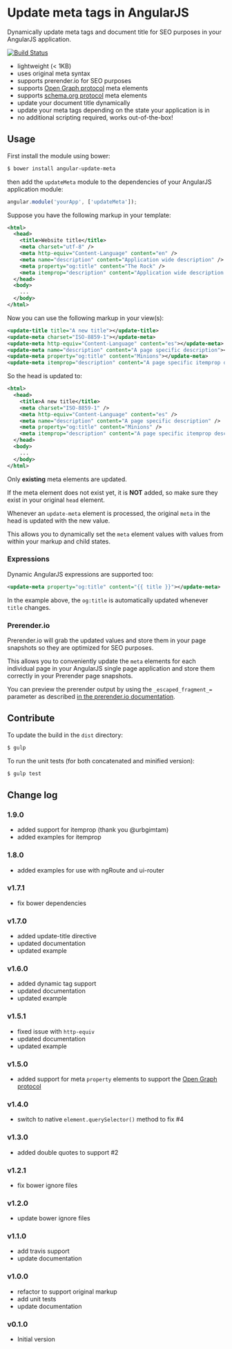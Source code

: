 # Update meta tags in AngularJS

Dynamically update meta tags and document title for SEO purposes in your AngularJS application. 

[![Build Status](https://travis-ci.org/jvandemo/angular-update-meta.svg?branch=master)](https://travis-ci.org/jvandemo/angular-update-meta)

- lightweight (< 1KB)
- uses original meta syntax
- supports prerender.io for SEO purposes
- supports [Open Graph protocol](http://ogp.me/) meta elements
- supports [schema.org protocol](http://schema.org/) meta elements
- update your document title dynamically
- update your meta tags depending on the state your application is in
- no additional scripting required, works out-of-the-box!

## Usage

First install the module using bower:
 
```bash
$ bower install angular-update-meta
```

then add the `updateMeta` module to the dependencies of your AngularJS application module:

```javascript
angular.module('yourApp', ['updateMeta']);
```

Suppose you have the following markup in your template:

```xml
<html>
  <head>
    <title>Website title</title>
    <meta charset="utf-8" />
    <meta http-equiv="Content-Language" content="en" />
    <meta name="description" content="Application wide description" />
    <meta property="og:title" content="The Rock" />
    <meta itemprop="description" content="Application wide description for Schema.org (Google+ uses this)">
  </head>
  <body>
    ...
  </body>
</html>
```

Now you can use the following markup in your view(s):
 
```xml
<update-title title="A new title"></update-title>
<update-meta charset="ISO-8859-1"></update-meta>
<update-meta http-equiv="Content-Language" content="es"></update-meta>
<update-meta name="description" content="A page specific description"></update-meta>
<update-meta property="og:title" content="Minions"></update-meta>
<update-meta itemprop="description" content="A page specific itemprop description"></update-meta>
```

So the head is updated to:

```xml
<html>
  <head>
    <title>A new title</title>
    <meta charset="ISO-8859-1" />
    <meta http-equiv="Content-Language" content="es" />
    <meta name="description" content="A page specific description" />
    <meta property="og:title" content="Minions" />
    <meta itemprop="description" content="A page specific itemprop description">
  </head>
  <body>
    ...
  </body>
</html>
```

Only **existing** meta elements are updated.

If the meta element does not exist yet, it is **NOT** added, so make sure they exist in your original `head` element.

Whenever an `update-meta` element is processed, the original `meta` in the head is updated with the new value.

This allows you to dynamically set the `meta` element values with values from within your markup and child states.

### Expressions

Dynamic AngularJS expressions are supported too:

```xml
<update-meta property="og:title" content="{{ title }}"></update-meta>
```

In the example above, the `og:title` is automatically updated whenever `title` changes.

### Prerender.io

Prerender.io will grab the updated values and store them in your page snapshots so they are optimized for SEO purposes.

This allows you to conveniently update the `meta` elements for each individual page in your AngularJS single page application and store them correctly in your Prerender page snapshots.

You can preview the prerender output by using the `_escaped_fragment_=` parameter as described [in the prerender.io documentation](https://prerender.io/documentation).

## Contribute

To update the build in the `dist` directory:

```bash
$ gulp
```

To run the unit tests (for both concatenated and minified version):

```bash
$ gulp test
```

## Change log

### 1.9.0

- added support for itemprop (thank you @urbgimtam)
- added examples for itemprop

### 1.8.0

- added examples for use with ngRoute and ui-router

### v1.7.1

- fix bower dependencies

### v1.7.0

- added update-title directive
- updated documentation
- updated example

### v1.6.0

- added dynamic tag support
- updated documentation
- updated example

### v1.5.1

- fixed issue with `http-equiv`
- updated documentation
- updated example

### v1.5.0

- added support for meta `property` elements to support the [Open Graph protocol](http://ogp.me/)

### v1.4.0

- switch to native `element.querySelector()` method to fix #4

### v1.3.0

- added double quotes to support #2

### v1.2.1

- fix bower ignore files

### v1.2.0

- update bower ignore files

### v1.1.0

- add travis support
- update documentation

### v1.0.0

- refactor to support original markup
- add unit tests
- update documentation

### v0.1.0

- Initial version
